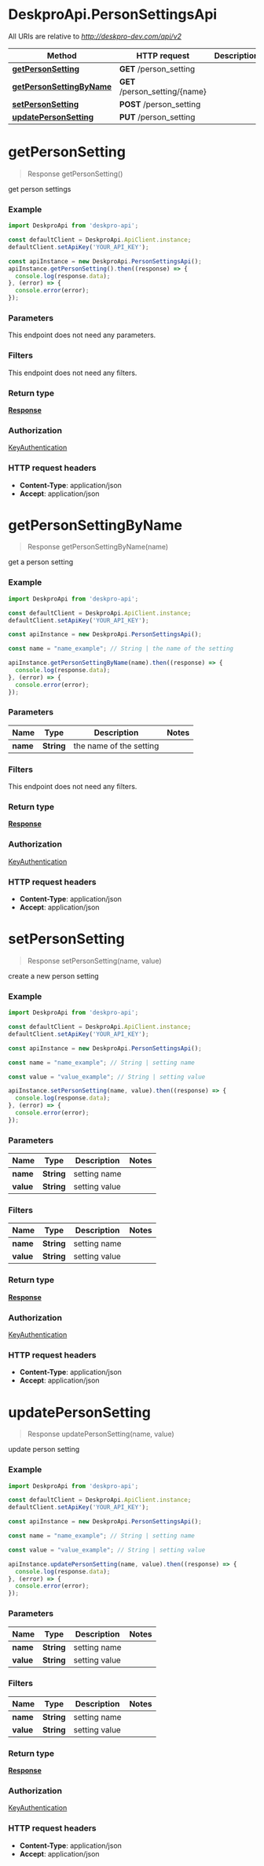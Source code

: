 # DeskproApi.PersonSettingsApi

All URIs are relative to *http://deskpro-dev.com/api/v2*

Method | HTTP request | Description
------------- | ------------- | -------------
[**getPersonSetting**](PersonSettingsApi.md#getPersonSetting) | **GET** /person_setting | 
[**getPersonSettingByName**](PersonSettingsApi.md#getPersonSettingByName) | **GET** /person_setting/{name} | 
[**setPersonSetting**](PersonSettingsApi.md#setPersonSetting) | **POST** /person_setting | 
[**updatePersonSetting**](PersonSettingsApi.md#updatePersonSetting) | **PUT** /person_setting | 


<a name="getPersonSetting"></a>
# **getPersonSetting**
> Response getPersonSetting()



get person settings

### Example
```javascript
import DeskproApi from 'deskpro-api';

const defaultClient = DeskproApi.ApiClient.instance;
defaultClient.setApiKey('YOUR_API_KEY');

const apiInstance = new DeskproApi.PersonSettingsApi();
apiInstance.getPersonSetting().then((response) => {
  console.log(response.data);
}, (error) => {
  console.error(error);
});

```

### Parameters
This endpoint does not need any parameters.


### Filters
This endpoint does not need any filters.


### Return type

[**Response**](Response.md)

### Authorization

[KeyAuthentication](../README.md#KeyAuthentication)

### HTTP request headers

 - **Content-Type**: application/json
 - **Accept**: application/json

<a name="getPersonSettingByName"></a>
# **getPersonSettingByName**
> Response getPersonSettingByName(name)



get a person setting

### Example
```javascript
import DeskproApi from 'deskpro-api';

const defaultClient = DeskproApi.ApiClient.instance;
defaultClient.setApiKey('YOUR_API_KEY');

const apiInstance = new DeskproApi.PersonSettingsApi();

const name = "name_example"; // String | the name of the setting

apiInstance.getPersonSettingByName(name).then((response) => {
  console.log(response.data);
}, (error) => {
  console.error(error);
});

```

### Parameters


Name | Type | Description  | Notes
------------- | ------------- | ------------- | -------------
 **name** | **String**| the name of the setting |

### Filters
This endpoint does not need any filters.


### Return type

[**Response**](Response.md)

### Authorization

[KeyAuthentication](../README.md#KeyAuthentication)

### HTTP request headers

 - **Content-Type**: application/json
 - **Accept**: application/json

<a name="setPersonSetting"></a>
# **setPersonSetting**
> Response setPersonSetting(name, value)



create a new person setting

### Example
```javascript
import DeskproApi from 'deskpro-api';

const defaultClient = DeskproApi.ApiClient.instance;
defaultClient.setApiKey('YOUR_API_KEY');

const apiInstance = new DeskproApi.PersonSettingsApi();

const name = "name_example"; // String | setting name

const value = "value_example"; // String | setting value

apiInstance.setPersonSetting(name, value).then((response) => {
  console.log(response.data);
}, (error) => {
  console.error(error);
});

```

### Parameters


Name | Type | Description  | Notes
------------- | ------------- | ------------- | -------------
 **name** | **String**| setting name |
 **value** | **String**| setting value |

### Filters


Name | Type | Description  | Notes
------------- | ------------- | ------------- | -------------
 **name** | **String**| setting name |
 **value** | **String**| setting value |

### Return type

[**Response**](Response.md)

### Authorization

[KeyAuthentication](../README.md#KeyAuthentication)

### HTTP request headers

 - **Content-Type**: application/json
 - **Accept**: application/json

<a name="updatePersonSetting"></a>
# **updatePersonSetting**
> Response updatePersonSetting(name, value)



update person setting

### Example
```javascript
import DeskproApi from 'deskpro-api';

const defaultClient = DeskproApi.ApiClient.instance;
defaultClient.setApiKey('YOUR_API_KEY');

const apiInstance = new DeskproApi.PersonSettingsApi();

const name = "name_example"; // String | setting name

const value = "value_example"; // String | setting value

apiInstance.updatePersonSetting(name, value).then((response) => {
  console.log(response.data);
}, (error) => {
  console.error(error);
});

```

### Parameters


Name | Type | Description  | Notes
------------- | ------------- | ------------- | -------------
 **name** | **String**| setting name |
 **value** | **String**| setting value |

### Filters


Name | Type | Description  | Notes
------------- | ------------- | ------------- | -------------
 **name** | **String**| setting name |
 **value** | **String**| setting value |

### Return type

[**Response**](Response.md)

### Authorization

[KeyAuthentication](../README.md#KeyAuthentication)

### HTTP request headers

 - **Content-Type**: application/json
 - **Accept**: application/json

